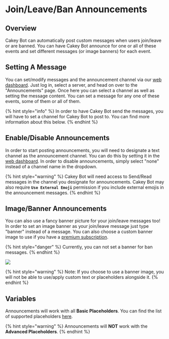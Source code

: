 # Join/Leave/Ban Announcements

## Overview

Cakey Bot can automatically post custom messages when users join/leave or are banned. You can have Cakey Bot announce for one or all of these events and set different messages (or image banners) for each event.

## Setting A Message

You can set/modify messages and the announcement channel via our [web dashboard](https://cakeybot.app/dashboard/public/). Just log in, select a server, and head on over to the "Announcements" page. Once here you can select a channel as well as setting the message content. You can set a message for any one of these events, some of them or all of them.

{% hint style="info" %}
In order to have Cakey Bot send the messages, you will have to set a channel for Cakey Bot to post to. You can find more information about this below.
{% endhint %}

## Enable/Disable Announcements

In order to start posting announcements, you will need to designate a text channel as the announcement channel. You can do this by setting it in the [web dashboard](https://cakeybot.app/dashboard/public/). In order to disable announcements, simply select "none" instead of a channel name in the dropdown.

{% hint style="warning" %}
Cakey Bot will need access to Send/Read messages in the channel you designate for announcements. Cakey Bot may also require **`Use External Emoji`** permission if you include external emojis in the announcement messages.
{% endhint %}

## Image/Banner Announcements

You can also use a fancy banner picture for your join/leave messages too! In order to set an image banner as your join/leave message just type "banner" instead of a message. You can also choose a custom banner image to use if you have a [premium subscription](https://cakeybot.app/premium.php).

{% hint style="danger" %}
Currently, you can not set a banner for ban messages.
{% endhint %}

![](<../.gitbook/assets/SS5 (4).JPG>)

{% hint style="warning" %}
Note: If you choose to use a banner image, you will not be able to use/apply custom text or placeholders alongside it.
{% endhint %}

## Variables

Announcements will work with all **Basic Placeholders**. You can find the list of supported placeholders [here](../other-misc/placeholders-variables.md).

{% hint style="warning" %}
Announcements will **NOT** work with the **Advanced Placeholders**.
{% endhint %}
